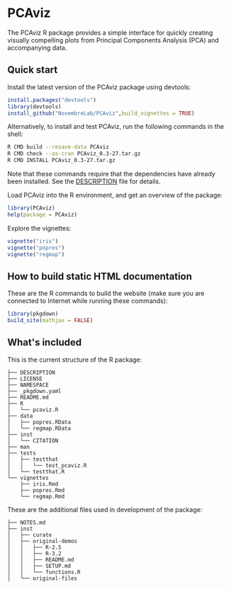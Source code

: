 # PCAviz

The PCAviz R package provides a simple interface for quickly creating
visually compelling plots from Principal Components Analysis (PCA) and
accompanying data.
	
## Quick start

Install the latest version of the PCAviz package using devtools:

```R
install.packages("devtools")
library(devtools)
install_github("NovembreLab/PCAviz",build_vignettes = TRUE)
```

Alternatively, to install and test PCAviz, run the following commands
in the shell:

```bash
R CMD build --resave-data PCAviz
R CMD check --as-cran PCAviz_0.3-27.tar.gz
R CMD INSTALL PCAviz_0.3-27.tar.gz
```

Note that these commands require that the dependencies have already
been installed. See the [DESCRIPTION](DESCRIPTION) file for details.

Load PCAviz into the R environment, and get an overview of the package:

```R
library(PCAviz)
help(package = PCAviz)
```

Explore the vignettes:

```R
vignette("iris")
vignette("popres")
vignette("regmap")
```

## How to build static HTML documentation

These are the R commands to build the website (make sure you are
connected to Internet while running these commands):

```R
library(pkgdown)
build_site(mathjax = FALSE)
```

## What's included

This is the current structure of the R package:

```
├── DESCRIPTION
├── LICENSE
├── NAMESPACE
├── _pkgdown.yaml
├── README.md
├── R
│   └── pcaviz.R
├── data
│   ├── popres.RData
│   └── regmap.RData
├── inst
│   └── CITATION
├── man
├── tests
│   ├── testthat
│   │   └── test_pcaviz.R
│   └── testthat.R
└── vignettes
    ├── iris.Rmd
    ├── popres.Rmd
    └── regmap.Rmd
```

These are the additional files used in development of the package:

```
├── NOTES.md
├── inst
│   ├── curate
│   ├── original-demos
│   │   ├── R-2.5
│   │   ├── R-3.2
│   │   ├── README.md
│   │   ├── SETUP.md
│   │   └── functions.R
│   └── original-files
```
